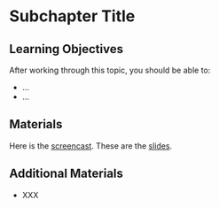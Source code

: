 # Subchapter Title

## Learning Objectives

After working through this topic, you should be able to:

- ...
- ...

## Materials

Here is the
[screencast](https://electure.uni-bonn.de/static/mh_default_org/engage-player/xxx).
These are the [slides](chapter_template-subchapter_1.pdf).

## Additional Materials

- XXX
